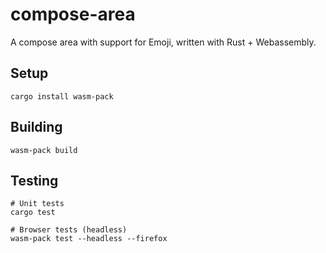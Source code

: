 # compose-area

A compose area with support for Emoji, written with Rust + Webassembly.

## Setup

    cargo install wasm-pack

## Building

    wasm-pack build

## Testing

    # Unit tests
    cargo test

    # Browser tests (headless)
    wasm-pack test --headless --firefox
